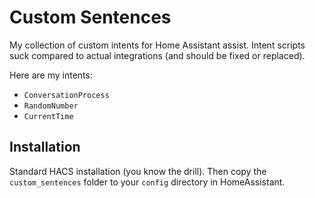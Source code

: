 # Custom Sentences

My collection of custom intents for Home Assistant assist. Intent scripts suck compared to actual integrations (and should be fixed or replaced).

Here are my intents:

- `ConversationProcess`
- `RandomNumber`
- `CurrentTime`

## Installation

Standard HACS installation (you know the drill). Then copy the `custom_sentences` folder to your `config` directory in HomeAssistant.
